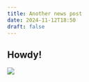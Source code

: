 ```yaml
---
title: Another news post
date: 2024-11-12T18:50
draft: false
---
```

## Howdy!

![](uploads/image.jpg)